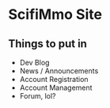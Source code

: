 # ScifiMmo Site

## Things to put in

- Dev Blog
- News / Announcements
- Account Registration
- Account Management
- Forum, lol?